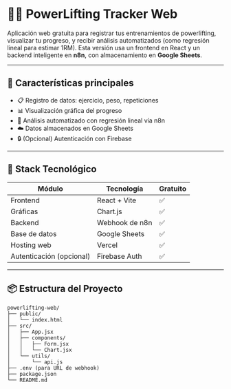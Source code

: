 # 🏋️‍♂️ PowerLifting Tracker Web

Aplicación web gratuita para registrar tus entrenamientos de powerlifting, visualizar tu progreso, y recibir análisis automatizados (como regresión lineal para estimar 1RM). Esta versión usa un frontend en React y un backend inteligente en **n8n**, con almacenamiento en **Google Sheets**.

---

## 🚀 Características principales

- 📋 Registro de datos: ejercicio, peso, repeticiones
- 📊 Visualización gráfica del progreso
- 🤖 Análisis automatizado con regresión lineal vía n8n
- ☁️ Datos almacenados en Google Sheets
- 🔒 (Opcional) Autenticación con Firebase

---

## 🧱 Stack Tecnológico

| Módulo                | Tecnología         | Gratuito |
|----------------------|--------------------|----------|
| Frontend             | React + Vite       | ✅ |
| Gráficas             | Chart.js           | ✅ |
| Backend              | Webhook de n8n     | ✅ |
| Base de datos        | Google Sheets      | ✅ |
| Hosting web          | Vercel             | ✅ |
| Autenticación (opcional) | Firebase Auth     | ✅ |

---

## 📦 Estructura del Proyecto

```plaintext
powerlifting-web/
├── public/
│   └── index.html
├── src/
│   ├── App.jsx
│   ├── components/
│   │   ├── Form.jsx
│   │   └── Chart.jsx
│   └── utils/
│       └── api.js
├── .env (para URL de webhook)
├── package.json
└── README.md
